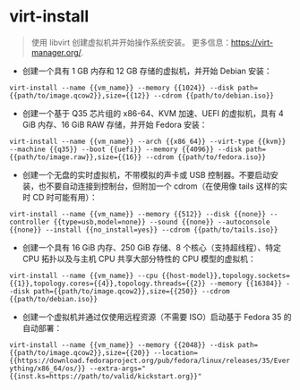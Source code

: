 # virt-install

> 使用 libvirt 创建虚拟机并开始操作系统安装。
> 更多信息：<https://virt-manager.org/>.

- 创建一个具有 1 GB 内存和 12 GB 存储的虚拟机，并开始 Debian 安装：

`virt-install --name {{vm_name}} --memory {{1024}} --disk path={{path/to/image.qcow2}},size={{12}} --cdrom {{path/to/debian.iso}}`

- 创建一个基于 Q35 芯片组的 x86-64、KVM 加速、UEFI 的虚拟机，具有 4 GiB 内存、16 GiB RAW 存储，并开始 Fedora 安装：

`virt-install --name {{vm_name}} --arch {{x86_64}} --virt-type {{kvm}} --machine {{q35}} --boot {{uefi}} --memory {{4096}} --disk path={{path/to/image.raw}},size={{16}} --cdrom {{path/to/fedora.iso}}`

- 创建一个无盘的实时虚拟机，不带模拟的声卡或 USB 控制器。不要启动安装，也不要自动连接到控制台，但附加一个 cdrom（在使用像 tails 这样的实时 CD 时可能有用）：

`virt-install --name {{vm_name}} --memory {{512}} --disk {{none}} --controller {{type=usb,model=none}} --sound {{none}} --autoconsole {{none}} --install {{no_install=yes}} --cdrom {{path/to/tails.iso}}`

- 创建一个具有 16 GiB 内存、250 GiB 存储、8 个核心（支持超线程）、特定 CPU 拓扑以及与主机 CPU 共享大部分特性的 CPU 模型的虚拟机：

`virt-install --name {{vm_name}} --cpu {{host-model}},topology.sockets={{1}},topology.cores={{4}},topology.threads={{2}} --memory {{16384}} --disk path={{path/to/image.qcow2}},size={{250}} --cdrom {{path/to/debian.iso}}`

- 创建一个虚拟机并通过仅使用远程资源（不需要 ISO）启动基于 Fedora 35 的自动部署：

`virt-install --name {{vm_name}} --memory {{2048}} --disk path={{path/to/image.qcow2}},size={{20}} --location={{https://download.fedoraproject.org/pub/fedora/linux/releases/35/Everything/x86_64/os/}} --extra-args="{{inst.ks=https://path/to/valid/kickstart.org}}"`